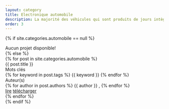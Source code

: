 ```yaml
---
layout: category
title: Electronique automobile
description: La majorité des véhicules qui sont produits de jours intègre de l'électronique afin d'assurer un meilleur confort pour l'utilisateur.
order: 3
---
```


{% if site.categories.automobile == null %}
<div class="row"> Aucun projet disponible! </div>
{% else %}
<div class="row">
{% for post in site.categories.automobile %}
<div class="col m6 s12">
<div class="card white">
<div class="card-content grey-text text-darken-2">
<span class="card-title"> {{ post.title }} </span>
<div class="row">
<div class="project-h">Mots clés</div> 
<div>
<!-- keywords -->
{% for keyword in post.tags %}
<span class="keyword"> {{ keyword }} </span>
{% endfor %}
</div>
<div class="project-h">Auteur(s)</div>
<div>
<!-- authors name -->
{% for author in post.authors %}
<span class="author"> {{ author }} </span>, 
{% endfor %}
</div>
</div>
<div class="card-action">
<a href="{{ post.url }}" class="grey-text darken-3">lire</a>
<a href="#" class="grey-text darken-3">télécharger</a>
</div>
</div>
</div>
</div>
    {% endfor %}
</div>
{% endif %}


